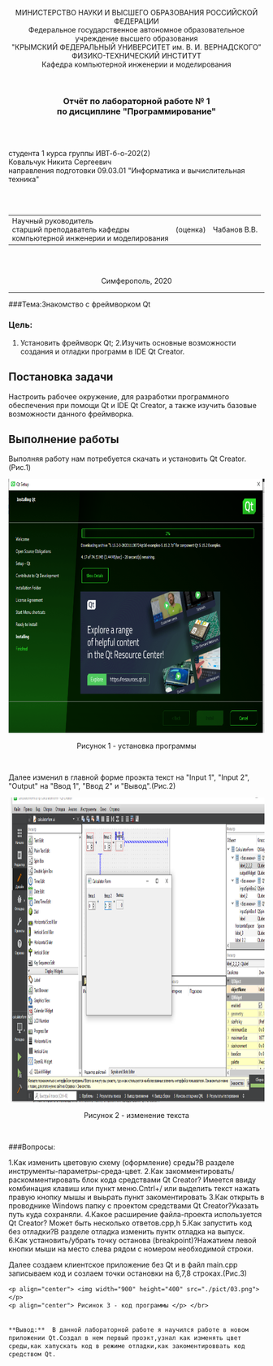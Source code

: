 <p align="center">МИНИСТЕРСТВО НАУКИ  И ВЫСШЕГО ОБРАЗОВАНИЯ РОССИЙСКОЙ ФЕДЕРАЦИИ<br>
Федеральное государственное автономное образовательное учреждение высшего образования<br>
"КРЫМСКИЙ ФЕДЕРАЛЬНЫЙ УНИВЕРСИТЕТ им. В. И. ВЕРНАДСКОГО"<br>
ФИЗИКО-ТЕХНИЧЕСКИЙ ИНСТИТУТ<br>
Кафедра компьютерной инженерии и моделирования</p>
<br>
<h3 align="center">Отчёт по лабораторной работе № 1<br> по дисциплине "Программирование"</h3>
<br><br>
<p>студента 1 курса группы ИВТ-б-о-202(2)<br>
Ковальчук Никита Сергеевич<br>
направления подготовки 09.03.01 "Информатика и вычислительная техника"</p>
<br><br>
<table>
<tr><td>Научный руководитель<br> старший преподаватель кафедры<br> компьютерной инженерии и моделирования</td>
<td>(оценка)</td>
<td>Чабанов В.В.</td>
</tr>
</table>
<br><br>
<p align="center">Симферополь, 2020</p>
<hr>

###Тема:Знакомство с фреймворком Qt

### Цель:

1. Установить фреймворк Qt;
2.Изучить основные возможности создания и отладки программ в IDE Qt Creator.

## Постановка задачи
Настроить рабочее окружение, для разработки программного обеспечения при помощи Qt и IDE Qt Creator, а также изучить базовые возможности данного фреймворка.

## Выполнение работы
  Выполняя работу нам потребуется скачать и установить  Qt Creator.(Рис.1) 


<p align="center"> <img width="1250" height="500" src="./pict/01.png"> </p>
<p align="center"> Рисунок 1 - установка программы </p> </br>

Далее изменил в главной форме проэкта текст на "Input 1", "Input 2", "Output" на "Ввод 1", "Ввод 2" и "Вывод".(Рис.2)

<p align="center"> <img width="1250" height="600" src="./pict/02.png"> </p>
<p align="center"> Рисунок 2 - изменение текста </p> </br>

###Вопросы:

1.Как изменить цветовую схему (оформление) среды?В разделе инструменты-параметры-среда-цвет.
2.Как закомментировать/раскомментировать блок кода средствами Qt Creator? Имеется ввиду комбинация клавиш или пункт меню.Cntrl+/ или выделить текст нажать правую кнопку мышы и выьрать пункт закоментировать
3.Как открыть в проводнике Windows папку с проектом средствами Qt Creator?Указать путь куда сохраняли.
4.Какое расширение файла-проекта используется Qt Creator? Может быть несколько ответов.cpp,h
5.Как запустить код без отладки?В разделе отладка изменить пунтк отладка на выпуск.
6.Кaк установить/убрать точку останова (breakpoint)?Нажатием левой кнопки мыши на место слева рядом с номером необходимой строки.


Далее создаем клиентское приложение без Qt и в файл main.cpp записываем код и созлаем точки остановки на 6,7,8 строках.(Рис.3)


```
<p align="center"> <img width="900" height="400" src="./pict/03.png"> </p>
<p align="center"> Рисинок 3 - код программы </p> </br>


**Вывод:**  В данной лабораторной работе я научился работе в новом приложении Qt.Создал в нем первый проэкт,узнал как изменять цвет среды,как хапускать код в режиме отладки,как закоментироввать код средством Qt.
